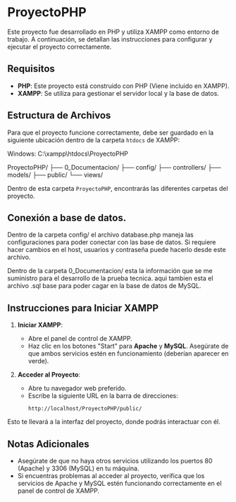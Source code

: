 # ProyectoPHP

Este proyecto fue desarrollado en PHP y utiliza XAMPP como entorno de trabajo. A continuación, se detallan las instrucciones para configurar y ejecutar el proyecto correctamente.

## Requisitos

- **PHP**: Este proyecto está construido con PHP (Viene incluido en XAMPP).
- **XAMPP**: Se utiliza para gestionar el servidor local y la base de datos.

## Estructura de Archivos

Para que el proyecto funcione correctamente, debe ser guardado en la siguiente ubicación dentro de la carpeta `htdocs` de XAMPP:

Windows: 
C:\xampp\htdocs\ProyectoPHP

ProyectoPHP/ ├── 0_Documentacion/ ├── config/ ├── controllers/ ├── models/ ├── public/ └── views/

Dentro de esta carpeta `ProyectoPHP`, encontrarás las diferentes carpetas del proyecto.

## Conexión a base de datos.
Dentro de la carpeta config/ el archivo database.php maneja las configuraciones para poder conectar con las base de datos. Si requiere hacer cambios en el host, usuarios y contraseña puede hacerlo desde este archivo.

Dentro de la carpeta 0_Documentacion/ esta la información que se me suministro para el desarrollo de la prueba tecnica. aqui tambien esta el archivo .sql base para poder cagar en la base de datos de MySQL.


## Instrucciones para Iniciar XAMPP

1. **Iniciar XAMPP**:
   - Abre el panel de control de XAMPP.
   - Haz clic en los botones "Start" para **Apache** y **MySQL**. Asegúrate de que ambos servicios estén en funcionamiento (deberían aparecer en verde).

2. **Acceder al Proyecto**:
   - Abre tu navegador web preferido.
   - Escribe la siguiente URL en la barra de direcciones:
     ```
     http://localhost/ProyectoPHP/public/
     ```

Esto te llevará a la interfaz del proyecto, donde podrás interactuar con él.

## Notas Adicionales

- Asegúrate de que no haya otros servicios utilizando los puertos 80 (Apache) y 3306 (MySQL) en tu máquina.
- Si encuentras problemas al acceder al proyecto, verifica que los servicios de Apache y MySQL estén funcionando correctamente en el panel de control de XAMPP.

